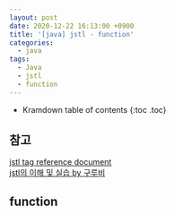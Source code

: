 ```yaml
---
layout: post
date: 2020-12-22 16:13:00 +0900
title: '[java] jstl - function'
categories:
  - java
tags:
  - Java
  - jstl
  - function
---
```


* Kramdown table of contents
{:toc .toc}


## 참고

[jstl tag reference document](https://docs.oracle.com/javaee/5/jstl/1.1/docs/tlddocs/c/tld-summary.html)  
[jstl의 이해 및 실습 by 구루비](http://wiki.gurubee.net/pages/viewpage.action?pageId=26740270)

## function

